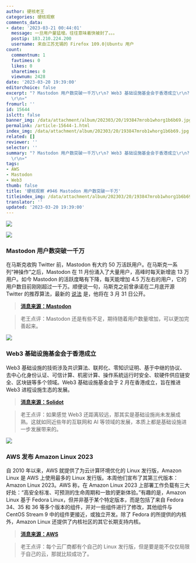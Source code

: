 ```yaml
---
author: 硬核老王
categories: 硬核观察
comments_data:
- date: '2023-03-21 00:44:01'
  message: 一旦用户量猛增。往往意味着快被封了。。。
  postip: 183.210.224.200
  username: 来自江苏无锡的 Firefox 109.0|Ubuntu 用户
count:
  commentnum: 1
  favtimes: 0
  likes: 0
  sharetimes: 0
  viewnum: 2428
date: '2023-03-20 19:39:00'
editorchoice: false
excerpt: "? Mastodon 用户数突破一千万\r\n? Web3 基础设施基金会于香港成立\r\n? AWS 发布 Amazon Linux 2023\r\n»
  \r\n»"
fromurl: ''
id: 15644
islctt: false
banner_img: /data/attachment/album/202303/20/193847mrob1whorg1b6b69.jpg
permalink: /article-15644-1.html
index_img: /data/attachment/album/202303/20/193847mrob1whorg1b6b69.jpg
related: []
reviewer: ''
selector: ''
summary: "? Mastodon 用户数突破一千万\r\n? Web3 基础设施基金会于香港成立\r\n? AWS 发布 Amazon Linux 2023\r\n»
  \r\n»"
tags:
- AWS
- Mastodon
- Web3
thumb: false
title: '硬核观察 #946 Mastodon 用户数突破一千万'
titleindex_img: /data/attachment/album/202303/20/193847mrob1whorg1b6b69.jpg
translator: ''
updated: '2023-03-20 19:39:00'
---
```


![](/data/attachment/album/202303/20/193847mrob1whorg1b6b69.jpg)


![](/data/attachment/album/202303/20/193928sxgo99hxg9ddex9d.jpg)


### Mastodon 用户数突破一千万


在马斯克收购 Twitter 前，Mastodon 有大约 50 万活跃用户。在马斯克一系列“神操作”之后，Mastodon 在 11 月份涌入了大量用户，高峰时每天新增逾 13 万用户。如今 Mastodon 的活跃度略有下降，每天能增加 4.5 万左右的用户，它的用户数目前刚刚超过一千万。顺便说一句，马斯克之前曾承诺在二月底开源 Twitter 的推荐算法，最新的 [说法](https://news.slashdot.org/story/23/03/18/1515211/elon-musk-says-twitter-will-open-source-its-recommendation-code-on-march-31) 是，他将在 3 月 31 日公开。



> 
> **[消息来源：Mastodon](https://mastodon.social/@mastodonusercount/110051957865629817)**
> 
> 
> 



> 
> 老王点评：Mastodon 还是有些不足，期待随着用户数量增加，可以更加完善起来。
> 
> 
> 


![](/data/attachment/album/202303/20/193914f0bbkp00d0nv5yx0.jpg)


### Web3 基础设施基金会于香港成立


Web3 基础设施的技術涉及共识算法、联邦化、零知识证明、基于中继的协议、去中心化身份认证、可信计算、机密计算、操作系統运行时安全、软硬件供应链安全、区块链等多个领域。Web3 基础设施基金会于 2 月在香港成立，旨在推进 Web3 进程设施生态的发展。



> 
> **[消息来源：Solidot](https://www.solidot.org/story?sid=74436)**
> 
> 
> 



> 
> 老王点评：如果感觉 Web3 还距离较远，那其实是基础设施尚未发展成熟。这就如同近些年的互联网和 AI 等领域的发展，本质上都是基础设施进一步发展带来的。
> 
> 
> 


![](/data/attachment/album/202303/20/193903ps9jle2vzd966kl1.png)


### AWS 发布 Amazon Linux 2023


自 2010 年以来，AWS 就提供了为云计算环境优化的 Linux 发行版，Amazon Linux 是 AWS 上使用最多的 Linux 发行版。本周他们宣布了其第三代版本：Amazon Linux 2023。AWS 称，在 Amazon Linux 2023 上部署工作负载有三大好处：“高安全标准、可预测的生命周期和一致的更新体验。”有趣的是，Amazon Linux 基于 Fedora Linux，但并非基于某个特定版本，而是包括了来自 Fedora 34、35 和 36 等多个版本的组件，并对一些组件进行了修改，其他组件与 CentOS Stream 9 中的组件更接近，或独立开发。除了 Fedora 的所提供的内核外，Amazon Linux 还提供了内核社区的其它长期支持内核。



> 
> **[消息来源：AWS](https://aws.amazon.com/cn/blogs/aws/amazon-linux-2023-a-cloud-optimized-linux-distribution-with-long-term-support/)**
> 
> 
> 



> 
> 老王点评：每个云厂商都有个自己的 Linux 发行版，但是要是能不仅仅局限于自己的云，那就比较成功了。
> 
> 
>